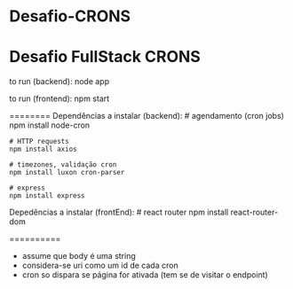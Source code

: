 # Desafio-CRONS
Desafio FullStack CRONS
========
to run (backend):
    node app

to run (frontend):
    npm start

========
Dependências a instalar (backend):
    # agendamento (cron jobs)
    npm install node-cron

    # HTTP requests
    npm install axios

    # timezones, validação cron
    npm install luxon cron-parser

    # express
    npm install express


Depedências a instalar (frontEnd):
    # react router
    npm install react-router-dom


==========
- assume que body é uma string
- considera-se uri como um id de cada cron
- cron so dispara se página for ativada (tem se de visitar o endpoint)
